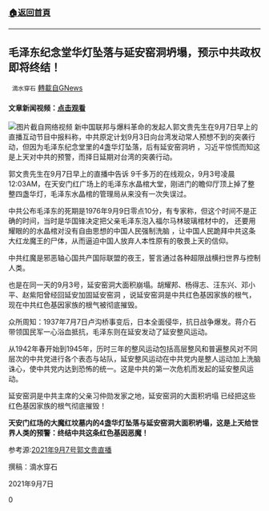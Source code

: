 ###  [:house:返回首頁](https://github.com/ourhimalayas/txt)
---


## 毛泽东纪念堂华灯坠落与延安窑洞坍塌，预示中共政权即将终结！
` 滴水穿石` [轉載自GNews](https://gnews.org/zh-hans/1518547/)

#### 文章新闻视频：[点击观看](https://gtv.org/video/id=6137d3ea637d1e60db306f17)
![](https://assets.gnews.org/wp-content/uploads/2021/09/Screenshot-2021-09-08-12.38.12-AM-edited.png)图片截自网络视频
新中国联邦与爆料革命的发起人郭文贵先生在9月7日早上的直播互动节目中报料称，中共原定计划9月3日向台湾发动常人预想不到的突袭行动，但因为毛泽东纪念堂里的4盏华灯坠落，后有延安窑洞坍 ，习近平惊慌而知这是上天对中共的预警，而择日延期对台湾的突袭行动。

郭文贵先生在9月7日早上的直播中告诉 9千多万的在线观众，9月3号凌晨12:03AM，在天安门红广场上的毛泽东水晶棺大堂，刚进门的瞻仰厅顶上掉了整整四盏华灯，毛泽东水晶棺的管理局从来没有一次失误过。

中共公布毛泽东的死期是1976年9月9日零点10分，有专家称，但这个时间不是正确的时间，当时是华国锋决定把父亲毛泽东泡入福尔马林玻璃棺材中的， 还要用耀眼的的水晶棺对没有自由思想的中国人民强制洗脑 ，让中国人民跪拜中共这条大红龙魔王的尸体，从而逼迫中国人放弃人本性原有的敬畏上天的信仰。

中共红魔是邪恶轴心国共产国际联盟的夜王，誓言通过各种超限战横扫世界与控制人类。

也是在同一天的9月3号，延安窑洞大面积崩塌。胡耀邦、杨得志、汪东兴、邓小平、赵紫阳曾经回延安加固延安窑洞 ，说延安窑洞是中共红色基因家族的根气，现在中共红色基因家族的根气被彻底摧毁。

众所周知：1937年7月7日卢沟桥事变后，日本全面侵华，抗日战争爆发。蒋介石带领国民军一心浴血抵抗，毛泽东则在延安发动了延安整风运动。

从1942年春开始到1945年，历时三年的整风运动包括高层整风和普遍整风对不同层次的中共党进行各个表态与站队，延安整风运动在中共党内是整人运动加上洗脑诛心，使中共党内达到恐怖的统一。这是中共的第一次危机而发起的延安整风运动。

延安窑洞是中共主席的父亲习仲勋发家之地，延安窑洞的大面积坍塌 已经把这些红色基因家族的根气彻底摧毁！

**天安门红场的大魔红坟墓内的4盏华灯坠落与延安窑洞大面积坍塌，这是上天给世界人类的预警：终结中共这条红色基因恶魔！**

参考源:[2021年9月7号郭文贵直播](https://gtv.org/video/id=61375c1e637d1e60db2fe8ad)

撰稿：滴水穿石

2021年9月7日

0
